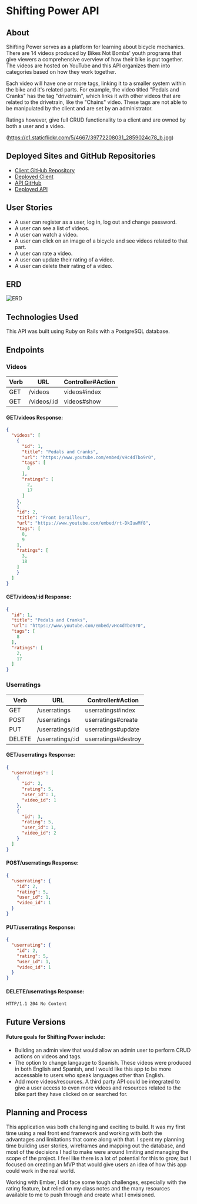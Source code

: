 # Shifting Power API

## About

Shifting Power serves as a platform for learning about bicycle mechanics. There are 14 videos produced by Bikes Not Bombs' youth programs that give viewers a comprehensive overview of how their bike is put together. The videos are hosted on YouTube and this API organizes them into categories based on how they work together.

Each video will have one or more tags, linking it to a smaller system within the bike and it's related parts. For example, the video titled "Pedals and Cranks" has the tag "drivetrain", which links it with other videos that are related to the drivetrain, like the "Chains" video. These tags are not able to be manipulated by the client and are set by an administrator.

Ratings however, give full CRUD functionality to a client and are owned by both a user and a video.

(https://c1.staticflickr.com/5/4667/39772208031_2859024c78_b.jpg)

## Deployed Sites and GitHub Repositories

- [Client GitHub Repository](https://github.com/derekbmcintire/shifting-power-client)
- [Deployed Client](https://derekbmcintire.github.io/shifting-power-client/)
- [API GitHub](https://github.com/derekbmcintire/shifting-power-api)
- [Deployed API](https://shifting-power.herokuapp.com/)

## User Stories

- A user can register as a user, log in, log out and change password.
- A user can see a list of videos.
- A user can watch a video.
- A user can click on an image of a bicycle and see videos related to that part.
- A user can rate a video.
- A user can update their rating of a video.
- A user can delete their rating of a video.

## ERD

![ERD](https://c1.staticflickr.com/5/4710/39772216531_212e2bb867_c.jpg)

## Technologies Used

This API was built using Ruby on Rails with a PostgreSQL database.

## Endpoints

### Videos
| Verb | URL | Controller#Action |
|------|-----|-------------------|
|GET   |/videos|videos#index   |
|GET   |/videos/:id   |videos#show   |

#### GET/videos Response:
```json
{
  "videos": [
    {
      "id": 1,
      "title": "Pedals and Cranks",
      "url": "https://www.youtube.com/embed/vHc4dTbo9r0",
      "tags": [
        8
      ],
      "ratings": [
        2,
        17
      ]
    },
    {
    "id": 2,
    "title": "Front Derailleur",
    "url": "https://www.youtube.com/embed/rt-DkIuwMf8",
    "tags": [
      8,
      9
    ],
    "ratings": [
      3,
      18
    ]
    }
  ]
}
```

#### GET/videos/:id Response:
```json
{
  "id": 1,
  "title": "Pedals and Cranks",
  "url": "https://www.youtube.com/embed/vHc4dTbo9r0",
  "tags": [
    8
  ],
  "ratings": [
    2,
    17
  ]
}
```

### Userratings
| Verb | URL | Controller#Action |
|------|-----|-------------------|
|GET   |/userratings|userratings#index   |
|POST   |/userratings   |userratings#create   |
|PUT   |/userratings/:id   |userratings#update   |
|DELETE   |/userratings/:id   |userratings#destroy   |

#### GET/userratings Response:
```json
{
  "userratings": [
    {
      "id": 2,
      "rating": 5,
      "user_id": 1,
      "video_id": 1
    },
    {
      "id": 3,
      "rating": 5,
      "user_id": 1,
      "video_id": 2
    }
  ]
}
```

#### POST/userratings Response:
```json
{
  "userrating": {
    "id": 2,
    "rating": 5,
    "user_id": 1,
    "video_id": 1
  }
}
```

#### PUT/userratings Response:
```json
{
  "userrating": {
    "id": 2,
    "rating": 5,
    "user_id": 1,
    "video_id": 1
  }
}
```

#### DELETE/userratings Response:
```
HTTP/1.1 204 No Content
```

## Future Versions

#### Future goals for Shifting Power include:
- Building an admin view that would allow an admin user to perform CRUD actions on videos and tags.
- The option to change langauge to Spanish. These videos were produced in both English and Spanish, and I would like this app to be more accessable to users who speak languages other than English.
- Add more videos/resources. A third party API could be integrated to give a user access to even more videos and resources related to the bike part they have clicked on or searched for.

## Planning and Process

This application was both challenging and exciting to build. It was my first time using a real front end framework and working with both the advantages and limitations that come along with that. I spent my planning time building user stories, wireframes and mapping out the database, and most of the decisions I had to make were around limiting and managing the scope of the project. I feel like there is a lot of potential for this to grow, but I focused on creating an MVP that would give users an idea of how this app could work in the real world.

Working with Ember, I did face some tough challenges, especially with the rating feature, but relied on my class notes and the many resources available to me to push through and create what I envisioned.
